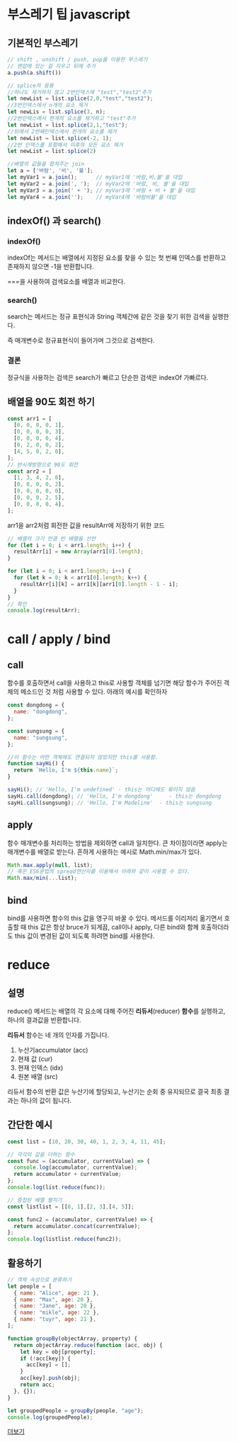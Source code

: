 # 부스레기 팁 javascript

## 기본적인 부스레기

```javascript
// shift , unshift / push, pop을 이용한 부스레기
// 맨압에 있는 걸 지우고 뒤에 추가 
a.push(a.shift())

// splice의 응용
//하나도 제거하지 않고 2번인덱스에 "test","test2"추가
let newList = list.splice(2,0,"test","test2");
//3번인덱스에서 n개의 요소 제거
let newLis = list.splice(3, n);
//2번인덱스에서 한개의 요소를 제거하고 "test"추가
let newList = list.splice(2,1,"test");
//뒤에서 2번째인덱스에서 한개의 요소를 제거
let newList = list.splice(-2, 1);
//2번 인덱스를 포함해서 이후의 모든 요소 제거
let newList = list.splice(2)

//배열의 값들을 합쳐주는 join
let a = ['바람', '비', '불'];
let myVar1 = a.join();      // myVar1에 '바람,비,불'을 대입
let myVar2 = a.join(', ');  // myVar2에 '바람, 비, 불'을 대입
let myVar3 = a.join(' + '); // myVar3에 '바람 + 비 + 불'을 대입
let myVar4 = a.join('');    // myVar4에 '바람비불'을 대입
```



## indexOf() 과 search()

### indexOf()

indexOf는 메서드는 배열에서 지정된 요소를 찾을 수 있는 첫 번째 인덱스를 반환하고 존재하지 않으면 -1을 반환합니다.

 ===을 사용하여 검색요소를 배열과 비교한다.

### search()

search는 메서드는 정규 표현식과 String 객체간에 같은 것을 찾기
위한 검색을 실행한다.

즉 매개변수로 정규표현식이 들어가며 그것으로 검색한다.

### 결론

정규식을 사용하는 검색은 search가 빠르고 단순한 검색은 indexOf 가빠르다.



## 배열을 90도 회전 하기

```javascript
const arr1 = [
  [0, 0, 0, 0, 1],
  [0, 0, 0, 0, 3],
  [0, 0, 0, 0, 4],
  [0, 2, 0, 0, 2],
  [4, 5, 0, 2, 0],
];
// 반시계방향으로 90도 회전
const arr2 = [
  [1, 3, 4, 2, 0],
  [0, 0, 0, 0, 2],
  [0, 0, 0, 0, 0],
  [0, 0, 0, 2, 5],
  [0, 0, 0, 0, 4],
];
```

arr1을 arr2처럼 회전한 값을 resultArr에 저장하기 위한 코드

```javascript
// 배열의 크기 만큼 빈 배열을 선언
for (let i = 0; i < arr1.length; i++) {
  resultArr[i] = new Array(arr1[0].length);
}

for (let i = 0; i < arr1.length; i++) {
  for (let k = 0; k < arr1[0].length; k++) {
    resultArr[i][k] = arr1[k][arr1[0].length - 1 - i];
  }
}
// 확인
console.log(resultArr);
```





# call / apply / bind

## call

함수를 호출하면서 call을 사용하고 this로 사용할 객체를 넘기면 해당 함수가 주어진 객체의 메소드인 것 처럼 사용할 수 있다. 아래의 예시를 확인하자

```javascript
const dongdong = {
  name: "dongdong",
};

const sungsung = {
  name: "sungsung",
};

//이 함수는 어떤 객체에도 연결되지 않았지만 this를 사용함.
function sayHi() {
  return `Hello, I'm ${this.name}`;
}

sayHi(); // 'Hello, I'm undefined' - this는 어디에도 묶이지 않음
sayHi.call(dongdong); // 'Hello, I'm dongdong'     - this는 dongdong
sayHi.call(sungsung); // 'Hello, I'm Madeline'  - this는 sungsung

```



## apply

함수 매개변수를 처리하는 방법을 제외하면 call과 일치한다. 큰 차이점이라면 apply는 매개변수를 배열로 받는다. 흔하게 사용하는 예시로 Math.min/max가 있다.

```javascript
Math.max.apply(null, list);
// 혹은 ES6문법의 spread연산자를 이용해서 아래와 같이 사용할 수 있다.
Math.max/min(...list);
```





## bind

bind를 사용하면 함수의 this 값을 영구히 바꿀 수 있다. 메서드를 이리저리 옮기면서 호출할 때 this 값은 항상 bruce가 되게끔, call이나 apply, 다른 bind와 함께 호출하더라도 this 값이 변경된 값이 되도록 하려면 bind를 사용한다.





# reduce

## 설명

reduce() 메서드는 배열의 각 요소에 대해 주어진 **리듀서**(reducer) **함수**를 실행하고, 하나의 결과값을 반환합니다.

**리듀서** 함수는 네 개의 인자를 가집니다.

1. 누산기accumulator (acc)
2. 현재 값 (cur)
3. 현재 인덱스 (idx)
4. 원본 배열 (src)

리듀서 함수의 반환 값은 누산기에 할당되고, 누산기는 순회 중 유지되므로 결국 최종 결과는 하나의 값이 됩니다.



## 간단한 예시

```javascript
const list = [10, 20, 30, 40, 1, 2, 3, 4, 11, 45];

// 각각의 값을 더하는 함수
const func = (accumulator, currentValue) => {
  console.log(accumulator, currentValue);
  return accumulator + currentValue;
};
console.log(list.reduce(func));

// 중첩된 배열 펼치기
const listlist = [[0, 1],[2, 3],[4, 5]];

const func2 = (accumulator, currentValue) => {
  return accumulator.concat(currentValue);
};
console.log(listlist.reduce(func2));
```

## 활용하기

```javascript
// 객체 속성으로 분류하기
let people = [
  { name: "Alice", age: 21 },
  { name: "Max", age: 20 },
  { name: "Jane", age: 20 },
  { name: "mikle", age: 22 },
  { name: "tuyr", age: 21 },
];

function groupBy(objectArray, property) {
  return objectArray.reduce(function (acc, obj) {
    let key = obj[property];
    if (!acc[key]) {
      acc[key] = [];
    }
    acc[key].push(obj);
    return acc;
  }, {});
}

let groupedPeople = groupBy(people, "age");
console.log(groupedPeople);
```

[더보기](https://developer.mozilla.org/ko/docs/Web/JavaScript/Reference/Global_Objects/Array/Reduce)